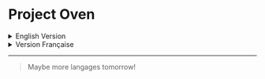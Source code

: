 # Project Oven

<details>
<Summary>English Version</Summary>

## Welcome the section of my final project in senior technician years!

To conclude my two years of my senior technician certificate, I've been put in a team working on a software entirely made in Python, whose goal was to manipulate an oven to permit a company named Piseo, to work on luminaries under special conditions. My work was first to lead the project, accompanied by my comrades, to work on the back-end of the app and to work on an API that could manipulate the oven using web requests and simulate, on a local server, the functioning of the oven.

Concerning the back-end, I've done some classes to manipulate the data generated by the app to make it easier to work between the API, the app, and possible data saved on a hard drive used to facilitate the work of scientists. There's been some other classes more practical, like one named "Etuve" used to connect to the oven and send data over network in order to manipulate it, one named "Calculatrice" is mainly used to operate the API and one named "Experimentation", which is the heart of the app where every piece of data is stored and sent by this class.

For the API, it was done using the Django framework, which permits me to host a web app using Python on a local server very easily. With this framework was done so, the simulation of the oven and an equivalent of the desktop app, which permitted only ordering the oven. To order, it was made using a URL link and GET method, which permit, with certain data put in the URL, to use the web app.

>***The IHM which look good!***

![The IHM which look good!](https://github.com/leandrePerret/Portfolio/blob/Oven/IHM.png)

## Resource

For the resource, everything that I got is present on the branch, there's the report and every files that was made by my group.

***I've only got a French version of the report and app, maybe someday there's going to be an English version, but I don't think so.***

*So that's all for this branch; if you have any questions or want to talk about it, don't hesitate to contact me!*
</Details>


<details>
<Summary>Version Française</Summary>

## Bienvenue dans la section de mon projet de fin d'études de mon BTS!
Pour conclure ma deuxième année de BTS, j'ai été mis dans une équipe travaillant sur un logiciel entièrement réalisé en Python, dont le but était de manipuler une étuve pour permettre à une entreprise nommée Piseo, de travailler sur des luminaires dans des conditions particulières. Mon travail a d'abord été de mener le projet, accompagné de mes camarades, de travailler sur le back-end de l'application et de travailler sur une API permettant de manipuler l'étuve à l'aide de requêtes web et de simuler, sur un serveur local, le fonctionnement de l'étuve.

Concernant le back-end, j'ai fait quelques cours pour manipuler les données générées par l'application afin de faciliter le travail entre l'API, l'application et les éventuelles données sauvegardées sur un disque dur utilisées pour faciliter le travail des scientifiques. Il y a eu d'autres classes plus pratiques, comme celle nommée « Etuve » utilisée pour se connecter à l'étuve et d'envoyer des données sur le réseau afin de la manipuler, celle nommée « Calculatrice » est principalement utilisée pour faire fonctionner l'API et celle nommée « Expérimentation », qui est le coeur de l'application où chaque élément de données est stocké et envoyé par cette classe.

Pour l'API, j'ai utilisé le framework Django, qui me permet d'héberger une application web utilisant Python sur un serveur local très facilement. Avec ce framework a été réalisé la simulation de l'étuve et un équivalent de l'application de bureau, qui permettait seulement de commander l'étuve . Pour commander l'étuve par internet, on a utilisé un lien URL et la méthode GET, qui permettent, avec certaines données placées dans l'URL, d'utiliser l'application web.

>***L'IHM qui rend plutôt bien!***

![L'IHM qui rend plutôt bien!](https://github.com/leandrePerret/Portfolio/blob/Oven/IHM.png)

## Ressource

Pour la ressource, tout ce que j'ai est présent sur la branche, il y a le rapport et tous les fichiers qui ont été faits par mon groupe.

*C'est tout pour cette branche ; si vous avez des questions ou si vous voulez en parler, n'hésitez pas à me contacter !*
</details>

---
>Maybe more langages tomorrow!
